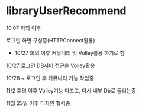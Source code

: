# libraryUserRecommend
10.07 회의 이후

로그인 화면 구성중(HTTPConnect활용)

- 10/27 회의 이후 커뮤니티 및 Volley활용 하기로 함

10/27 로그인 DB서버 접근을 Volley활용

10/28 ~ 로그인 후 커뮤니티 기능 작업중 

11/2 회의 이후 Volley기능 다끄고, 다시 내부 Db로 돌리는중

11월 23일 이후 디자인 협력중
